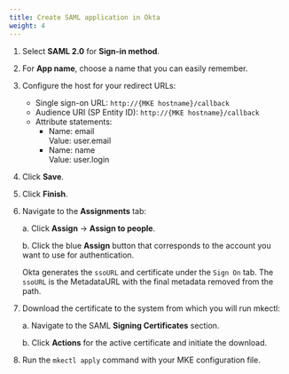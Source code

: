 ```yaml
---
title: Create SAML application in Okta
weight: 4
---
```


1. Select **SAML 2.0** for **Sign-in method**.
2. For **App name**, choose a name that you can easily remember.
3. Configure the host for your redirect URLs:
   - Single sign-on URL: `http://{MKE hostname}/callback`
   - Audience URI (SP Entity ID): `http://{MKE hostname}/callback`
   - Attribute statements:
     - Name: email
       <br>Value: user.email
     - Name: name
       <br>Value: user.login
4. Click **Save**.
5. Click **Finish**.
6. Navigate to the **Assignments** tab:

   a. Click **Assign** -> **Assign to people**.

   b. Click the blue **Assign** button that corresponds to the account you want to use for authentication.

    Okta generates the `ssoURL` and certificate under the `Sign On` tab.
    The `ssoURL` is the MetadataURL with the final metadata removed from the path.

7. Download the certificate to the system from which you will run mkectl:

    a. Navigate to the SAML **Signing Certificates** section.

    b. Click **Actions** for the active certificate and initiate the download.

9. Run the `mkectl apply` command with your MKE configuration file.
